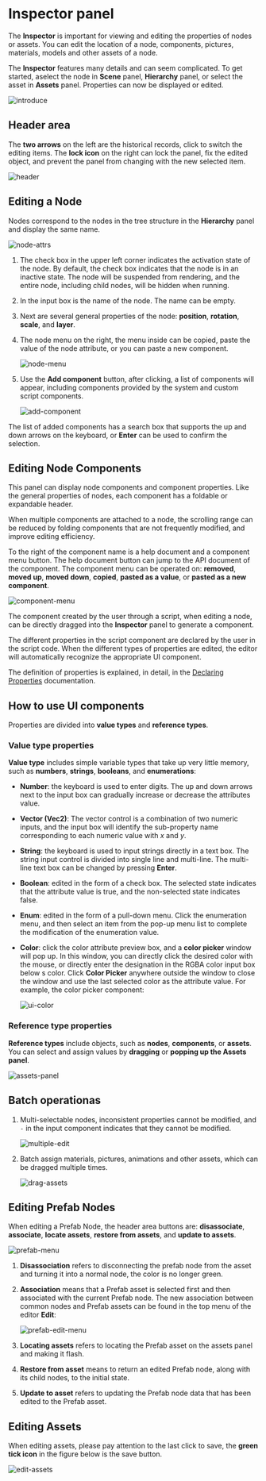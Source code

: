 # Inspector panel

The **Inspector** is important for viewing and editing the properties of nodes or assets. You can edit the location of a node, components, pictures, materials, models and other assets of a node.

The **Inspector** features many details and can seem complicated. To get started, aselect the node in **Scene** panel, **Hierarchy** panel, or select the asset in **Assets** panel. Properties can now be displayed or edited.

![introduce](index/introduce.gif)

## Header area

The **two arrows** on the left are the historical records, click to switch the editing items. The **lock icon** on the right can lock the panel, fix the edited object, and prevent the panel from changing with the new selected item.

![header](index/header.png)

## Editing a Node

Nodes correspond to the nodes in the tree structure in the **Hierarchy** panel and display the same name.

![node-attrs](index/node-attrs.png)

1. The check box in the upper left corner indicates the activation state of the node. By default, the check box indicates that the node is in an inactive state. The node will be suspended from rendering, and the entire node, including child nodes, will be hidden when running.
2. In the input box is the name of the node. The name can be empty.
3. Next are several general properties of the node: **position**, **rotation**, **scale**, and **layer**.
4. The node menu on the right, the menu inside can be copied, paste the value of the node attribute, or you can paste a new component.

    ![node-menu](index/node-menu.png)

5. Use the **Add component** button, after clicking, a list of components will appear, including components provided by the system and custom script components.

    ![add-component](index/add-component.png)

The list of added components has a search box that supports the up and down arrows on the keyboard, or **Enter** can be used to confirm the selection.

## Editing Node Components

This panel can display node components and component properties.
Like the general properties of nodes, each component has a foldable or expandable header.

When multiple components are attached to a node, the scrolling range can be reduced by folding components that are not frequently modified, and improve editing efficiency.

To the right of the component name is a help document and a component menu button. The help document button can jump to the API document of the component. The component menu can be operated on: **removed**, **moved up**, **moved down**, **copied**, **pasted as a value**, or **pasted as a new component**.

![component-menu](index/component-menu.png)

The component created by the user through a script, when editing a node, can be directly dragged into the **Inspector** panel to generate a component.

The different properties in the script component are declared by the user in the script code. When the different types of properties are edited, the editor will automatically recognize the appropriate UI component.

The definition of properties is explained, in detail, in the [Declaring Properties](../../scripting/ccclass.md#property) documentation.

## How to use UI components

Properties are divided into **value types** and **reference types**.

### Value type properties

**Value type** includes simple variable types that take up very little memory, such as **numbers**, **strings**, **booleans**, and **enumerations**:

- **Number**: the keyboard is used to enter digits. The up and down arrows next to the input box can gradually increase or decrease the attributes value.
- **Vector (Vec2)**: The vector control is a combination of two numeric inputs, and the input box will identify the sub-property name corresponding to each numeric value with *x* and *y*.
- **String**: the keyboard is used to input strings directly in a text box. The string input control is divided into single line and multi-line. The multi-line text box can be changed by pressing **Enter**.
- **Boolean**: edited in the form of a check box. The selected state indicates that the attribute value is true, and the non-selected state indicates false.
- **Enum**: edited in the form of a pull-down menu. Click the enumeration menu, and then select an item from the pop-up menu list to complete the modification of the enumeration value.
- **Color**: click the color attribute preview box, and a **color picker** window will pop up. In this window, you can directly click the desired color with the mouse, or directly enter the designation in the RGBA color input box below s color. Click **Color Picker** anywhere outside the window to close the window and use the last selected color as the attribute value. For example, the color picker component:

  ![ui-color](index/ui-color.png)

### Reference type properties

**Reference types** include objects, such as **nodes**, **components**, or **assets**. You can select and assign values ​​by **dragging** or **popping up the Assets panel**.

![assets-panel](index/assets-panel.png)

## Batch operationas

1. Multi-selectable nodes, inconsistent properties cannot be modified, and `-` in the input component indicates that they cannot be modified.

    ![multiple-edit](index/multiple-edit.png)

2. Batch assign materials, pictures, animations and other assets, which can be dragged multiple times.

    ![drag-assets](index/drag-assets.png)

## Editing Prefab Nodes

When editing a Prefab Node, the header area buttons are: **disassociate**, **associate**, **locate assets**, **restore from assets**, and **update to assets**.

![prefab-menu](index/prefab-menu.png)

1. **Disassociation** refers to disconnecting the prefab node from the asset and turning it into a normal node, the color is no longer green.
2. **Association** means that a Prefab asset is selected first and then associated with the current Prefab node. The new association between common nodes and Prefab assets can be found in the top menu of the editor **Edit**:

    ![prefab-edit-menu](index/prefab-edit-menu.png)

3. **Locating assets** refers to locating the Prefab asset on the assets panel and making it flash.
4. **Restore from asset** means to return an edited Prefab node, along with its child nodes, to the initial state.
5. **Update to asset** refers to updating the Prefab node data that has been edited to the Prefab asset.

## Editing Assets

When editing assets, please pay attention to the last click to save, the **green tick icon** in the figure below is the save button.

![edit-assets](index/edit-assets.png)
